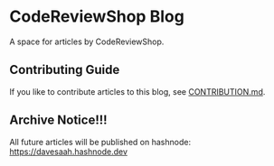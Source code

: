# CodeReviewShop Blog

A space for articles by CodeReviewShop.

## Contributing Guide

If you like to contribute articles to this blog, see [CONTRIBUTION.md](https://github.com/CodeReviewShop/blog/blob/main/CONTRIBUTING.md).

## Archive Notice!!!

All future articles will be published on hashnode: https://davesaah.hashnode.dev
